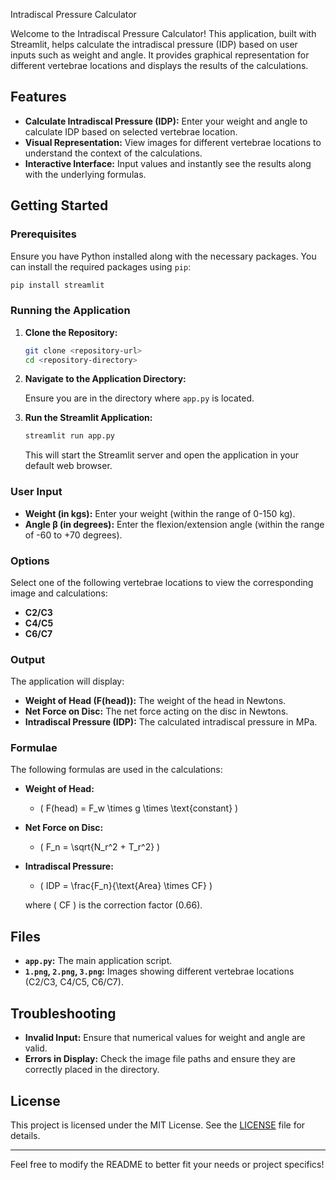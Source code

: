 Intradiscal Pressure Calculator

Welcome to the Intradiscal Pressure Calculator! This application, built with Streamlit, helps calculate the intradiscal pressure (IDP) based on user inputs such as weight and angle. It provides graphical representation for different vertebrae locations and displays the results of the calculations.

## Features

- **Calculate Intradiscal Pressure (IDP):** Enter your weight and angle to calculate IDP based on selected vertebrae location.
- **Visual Representation:** View images for different vertebrae locations to understand the context of the calculations.
- **Interactive Interface:** Input values and instantly see the results along with the underlying formulas.

## Getting Started

### Prerequisites

Ensure you have Python installed along with the necessary packages. You can install the required packages using `pip`:

```bash
pip install streamlit
```

### Running the Application

1. **Clone the Repository:**

    ```bash
    git clone <repository-url>
    cd <repository-directory>
    ```

2. **Navigate to the Application Directory:**

    Ensure you are in the directory where `app.py` is located.

3. **Run the Streamlit Application:**

    ```bash
    streamlit run app.py
    ```

    This will start the Streamlit server and open the application in your default web browser.

### User Input

- **Weight (in kgs):** Enter your weight (within the range of 0-150 kg).
- **Angle β (in degrees):** Enter the flexion/extension angle (within the range of -60 to +70 degrees).

### Options

Select one of the following vertebrae locations to view the corresponding image and calculations:

- **C2/C3**
- **C4/C5**
- **C6/C7**

### Output

The application will display:

- **Weight of Head \(F(head)\):** The weight of the head in Newtons.
- **Net Force on Disc:** The net force acting on the disc in Newtons.
- **Intradiscal Pressure (IDP):** The calculated intradiscal pressure in MPa.

### Formulae

The following formulas are used in the calculations:

- **Weight of Head:**
  - \( F(head) = F_w \times g \times \text{constant} \)
  
- **Net Force on Disc:**
  - \( F_n = \sqrt{N_r^2 + T_r^2} \)

- **Intradiscal Pressure:**
  - \( IDP = \frac{F_n}{\text{Area} \times CF} \)

  where \( CF \) is the correction factor (0.66).

## Files

- **`app.py`:** The main application script.
- **`1.png`, `2.png`, `3.png`:** Images showing different vertebrae locations (C2/C3, C4/C5, C6/C7).

## Troubleshooting

- **Invalid Input:** Ensure that numerical values for weight and angle are valid.
- **Errors in Display:** Check the image file paths and ensure they are correctly placed in the directory.

## License

This project is licensed under the MIT License. See the [LICENSE](LICENSE) file for details.

---

Feel free to modify the README to better fit your needs or project specifics!
